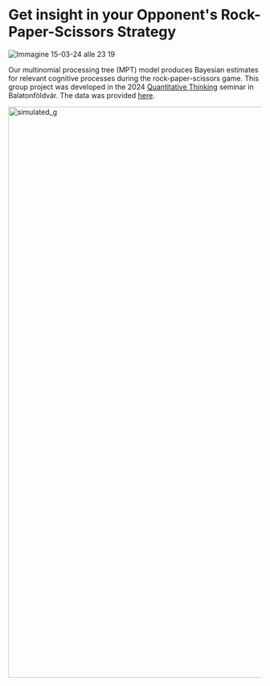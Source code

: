 # Get insight in your Opponent's Rock-Paper-Scissors Strategy

![Immagine 15-03-24 alle 23 19](https://github.com/frederikpanse/rock-paper-scissors_mpt/assets/81534893/3bd43ebe-22d0-459d-b803-f7b0901b7fcc)

Our multinomial processing tree (MPT) model produces Bayesian estimates for relevant cognitive processes during the rock-paper-scissors game. This group project was developed in the 2024 [Quantitative Thinking](https://quantitative-thinking.eu/seminar-2024/) seminar in Balatonföldvár. The data was provided [here](https://github.com/hrgodmann/BayesianBalaton/tree/master).

<img width="1136" alt="simulated_g" src="https://github.com/frederikpanse/rock-paper-scissors_mpt/assets/81534893/df82b2b1-f157-4810-957b-7250c652fafb">
